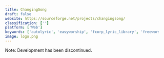 ```yaml
---
title: ChangingSong
draft: false 
website: https://sourceforge.net/projects/changingsong/
classification: ['']
platform: ['Web']
keywords: ['autolyric', 'easyworship', 'fcorp_lyric_library', 'freeworship', 'lyrics_plugin', 'lyricspro', 'lyricue', 'osd_lyrics', 'openlp', 'opensong', 'powerpoint', 'proclaim', 'quelea', 'sundayworship', 'videopsalm', 'watzatsong', 'worshiplanner', 'zionworx']
image: logo.png
---
```

Note: Development has been discontinued.